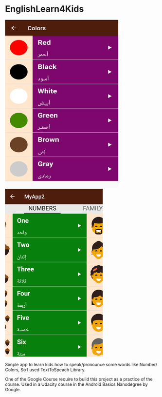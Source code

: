 # EnglishLearn4Kids

![Alt text](shc1.png?raw=true "Screenshot")
![Alt text](shc2.png?raw=true "Screenshot")

Simple app to learn kids how to speak/pronounce some words like Number/ Colors, So I used TextToSpeach Library.

One of the Google Course require to build this project as a practice of the course.
Used in a Udacity course in the Android Basics Nanodegree by Google.

